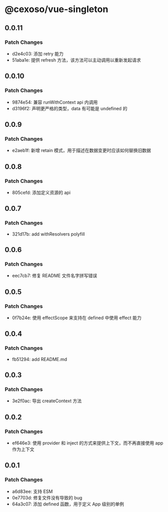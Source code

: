 # @cexoso/vue-singleton

## 0.0.11

### Patch Changes

- d2e4c03: 添加 retry 能力
- 51aba1e: 提供 refresh 方法，该方法可以主动调用以重新发起请求

## 0.0.10

### Patch Changes

- 9874e54: 兼容 runWithContext api 内调用
- d3196f2: 声明更严格的类型，data 有可能是 undefined 的

## 0.0.9

### Patch Changes

- e2aeb1f: 新增 retain 模式，用于描述在数据变更时应该如何替换旧数据

## 0.0.8

### Patch Changes

- 805cefd: 添加定义资源的 api

## 0.0.7

### Patch Changes

- 321d17b: add withResolvers polyfill

## 0.0.6

### Patch Changes

- eec7cb7: 修复 README 文件名字拼写错误

## 0.0.5

### Patch Changes

- 0f7b24e: 使用 effectScope 来支持在 defined 中使用 effect 能力

## 0.0.4

### Patch Changes

- fb51294: add README.md

## 0.0.3

### Patch Changes

- 3e2f0ac: 导出 createContext 方法

## 0.0.2

### Patch Changes

- ef646e3: 使用 provider 和 inject 的方式来提供上下文，而不再直接使用 app 作为上下文

## 0.0.1

### Patch Changes

- a6d83ee: 支持 ESM
- 0e7703d: 修复文件没有导致的 bug
- 64a3c07: 添加 defined 函数，用于定义 App 级别的单例
